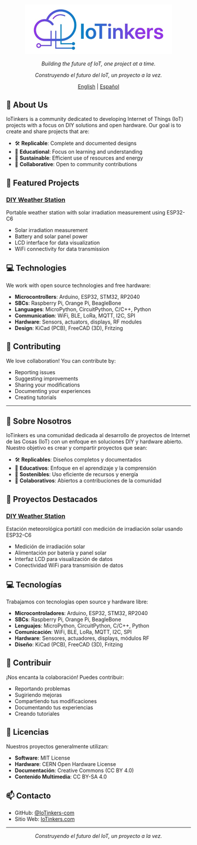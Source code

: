 <div align="center">
  <img src="logo-IoTinkers.jpg" width="400px" alt="IoTinkers Logo">
  <p><i>Building the future of IoT, one project at a time.</i></p>
  <p><i>Construyendo el futuro del IoT, un proyecto a la vez.</i></p>
</div>

<div align="center">

[English](#-about-us) | [Español](#-sobre-nosotros)

</div>

## 🌟 About Us

IoTinkers is a community dedicated to developing Internet of Things (IoT) projects with a focus on DIY solutions and open hardware. Our goal is to create and share projects that are:

- 🛠️ **Replicable**: Complete and documented designs
- 📖 **Educational**: Focus on learning and understanding
- 🌱 **Sustainable**: Efficient use of resources and energy
- 🤝 **Collaborative**: Open to community contributions

## 🔧 Featured Projects

### [DIY Weather Station](https://github.com/IoTinkers-com/diy-weather-station)
Portable weather station with solar irradiation measurement using ESP32-C6
- Solar irradiation measurement
- Battery and solar panel power
- LCD interface for data visualization
- WiFi connectivity for data transmission

## 💻 Technologies

We work with open source technologies and free hardware:
- **Microcontrollers**: Arduino, ESP32, STM32, RP2040
- **SBCs**: Raspberry Pi, Orange Pi, BeagleBone
- **Languages**: MicroPython, CircuitPython, C/C++, Python
- **Communication**: WiFi, BLE, LoRa, MQTT, I2C, SPI
- **Hardware**: Sensors, actuators, displays, RF modules
- **Design**: KiCad (PCB), FreeCAD (3D), Fritzing

## 🤝 Contributing

We love collaboration! You can contribute by:
- Reporting issues
- Suggesting improvements
- Sharing your modifications
- Documenting your experiences
- Creating tutorials

---

## 🌟 Sobre Nosotros

IoTinkers es una comunidad dedicada al desarrollo de proyectos de Internet de las Cosas (IoT) con un enfoque en soluciones DIY y hardware abierto. Nuestro objetivo es crear y compartir proyectos que sean:

- 🛠️ **Replicables**: Diseños completos y documentados
- 📖 **Educativos**: Enfoque en el aprendizaje y la comprensión
- 🌱 **Sostenibles**: Uso eficiente de recursos y energía
- 🤝 **Colaborativos**: Abiertos a contribuciones de la comunidad

## 🔧 Proyectos Destacados

### [DIY Weather Station](https://github.com/IoTinkers-com/diy-weather-station)
Estación meteorológica portátil con medición de irradiación solar usando ESP32-C6
- Medición de irradiación solar
- Alimentación por batería y panel solar
- Interfaz LCD para visualización de datos
- Conectividad WiFi para transmisión de datos

## 💻 Tecnologías

Trabajamos con tecnologías open source y hardware libre:
- **Microcontroladores**: Arduino, ESP32, STM32, RP2040
- **SBCs**: Raspberry Pi, Orange Pi, BeagleBone
- **Lenguajes**: MicroPython, CircuitPython, C/C++, Python
- **Comunicación**: WiFi, BLE, LoRa, MQTT, I2C, SPI
- **Hardware**: Sensores, actuadores, displays, módulos RF
- **Diseño**: KiCad (PCB), FreeCAD (3D), Fritzing

## 🤝 Contribuir

¡Nos encanta la colaboración! Puedes contribuir:
- Reportando problemas
- Sugiriendo mejoras
- Compartiendo tus modificaciones
- Documentando tus experiencias
- Creando tutoriales

## 📜 Licencias

Nuestros proyectos generalmente utilizan:
- **Software**: MIT License
- **Hardware**: CERN Open Hardware License
- **Documentación**: Creative Commons (CC BY 4.0)
- **Contenido Multimedia**: CC BY-SA 4.0

## 📫 Contacto

- GitHub: [@IoTinkers-com](https://github.com/IoTinkers-com)
- Sitio Web: [IoTinkers.com](https://IoTinkers.com)

---

<div align="center">
  <i>Construyendo el futuro del IoT, un proyecto a la vez.</i>
</div>
